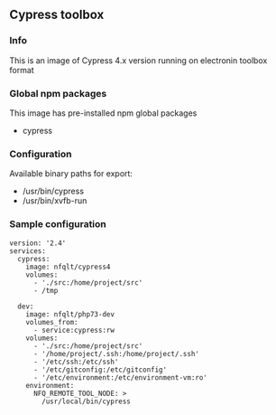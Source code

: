 ## Cypress toolbox

### Info
This is an image of Cypress 4.x version running on electronin toolbox format

### Global npm packages
This image has pre-installed npm global packages

 - cypress

### Configuration
Available binary paths for export:

- /usr/bin/cypress
- /usr/bin/xvfb-run

### Sample configuration
```
version: '2.4'
services:
  cypress:
    image: nfqlt/cypress4
    volumes:
      - './src:/home/project/src'
      - /tmp

  dev:
    image: nfqlt/php73-dev
    volumes_from:
      - service:cypress:rw
    volumes:
      - './src:/home/project/src'
      - '/home/project/.ssh:/home/project/.ssh'
      - '/etc/ssh:/etc/ssh'
      - '/etc/gitconfig:/etc/gitconfig'
      - '/etc/environment:/etc/environment-vm:ro'
    environment:
      NFQ_REMOTE_TOOL_NODE: >
        /usr/local/bin/cypress
```

